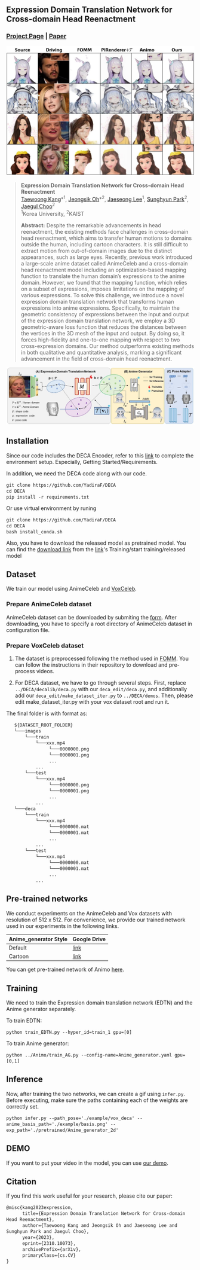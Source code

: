 ## Expression Domain Translation Network for Cross-domain Head Reenactment

### [Project Page](https://keh0t0.github.io/research/EDTN/) | [Paper](https://arxiv.org/abs/2310.10073)

![Teaser image](./assets/teaser_2.jpg)

> **Expression Domain Translation Network for Cross-domain Head Reenactment**<br>
> [Taewoong Kang](https://keh0t0.github.io/)\*<sup>1</sup>, [Jeongsik Oh](https://github.com/JEONGSIKOH0)\*<sup>2</sup>, [Jaeseong Lee](https://leejesse.github.io/)<sup>1</sup>, [Sunghyun Park](https://psh01087.github.io/)<sup>2</sup>, [Jaegul Choo](https://sites.google.com/site/jaegulchoo)<sup>2</sup><br>
> <sup>1</sup>Korea University, <sup>2</sup>KAIST<br>
>
>
> **Abstract:** Despite the remarkable advancements in head reenactment, the existing methods face challenges in cross-domain head reenactment, which aims to transfer human motions to domains outside the human, including cartoon characters. It is still difficult to extract motion from out-of-domain images due to the distinct appearances, such as large eyes. Recently, previous work introduced a large-scale anime dataset called AnimeCeleb and a cross-domain head reenactment model including an optimization-based mapping function to translate the human domain’s expressions to the anime domain. However, we found that the mapping function, which relies on a subset of expressions, imposes limitations on the mapping of various expressions. To solve this challenge, we introduce a novel expression domain translation network that transforms human expressions into anime expressions. Specifically, to maintain the geometric consistency of expressions between the input and output of the expression domain translation network, we employ a 3D geometric-aware loss function that reduces the distances between the vertices in the 3D mesh of the input and output.  By doing so, it forces high-fidelity and one-to-one mapping with respect to two cross-expression domains. Our method outperforms existing methods in both qualitative and quantitative analysis, marking a significant advancement in the field of cross-domain head reenactment.

![Model Figure](./assets/model_figure.jpg)

## Installation

Since our code includes the DECA Encoder, refer to this [link](https://github.com/yfeng95/DECA.git)
 to complete the environment setup.
Especially, Getting Started/Requirements.

In addition, we need the DECA code along with our code.
```
git clone https://github.com/YadiraF/DECA
cd DECA
pip install -r requirements.txt
```
Or use virtual environment by runing
```
git clone https://github.com/YadiraF/DECA
cd DECA
bash install_conda.sh
```
Also, you have to download the released model as pretrained model. 
You can find the [download link](https://drive.google.com/file/d/1rp8kdyLPvErw2dTmqtjISRVvQLj6Yzje/view) from the [link](https://github.com/yfeng95/DECA.git)'s Training/start training/released model

## Dataset

We train our model using AnimeCeleb and [VoxCeleb](https://arxiv.org/abs/1706.08612). 

### Prepare AnimeCeleb dataset

AnimeCeleb dataset can be downloaded by submiting the [form](https://forms.gle/wN1d6kNZv6sn6ad66).
After downloading, you have to specify a root directory of AnimeCeleb dataset in configuration file.  

### Prepare VoxCeleb dataset

1. The dataset is preprocessed following the method used in [FOMM](https://github.com/AliaksandrSiarohin/video-preprocessing). You can follow the instructions in their repository to download and pre-process videos.
   
2. For DECA dataset, we have to go through several steps. First, replace `../DECA/decalib/deca.py` with our `deca_edit/deca.py`, and additionally add our `deca_edit/make_dataset_iter.py` to `../DECA/demos`. Then, please edit make_dataset_iter.py with your vox dataset root and run it. 

The final folder is with format as:

```
   ${DATASET_ROOT_FOLDER}
   └───images
       └───train
           └───xxx.mp4
                └───0000000.png
                └───0000001.png
                ...
           ...
       └───test
           └───xxx.mp4
                └───0000000.png
                └───0000001.png
                ...
           ...
   └───deca
       └───train
           └───xxx.mp4
                └───0000000.mat
                └───0000001.mat
                ...
           ...
       └───test
           └───xxx.mp4
                └───0000000.mat
                └───0000001.mat
                ...
           ...
   ```

## Pre-trained networks

We conduct experiments on the AnimeCeleb and Vox datasets with resolution of 512 x 512. For convenience, we provide our trained network used in our experiments in the following links.

|Anime_generator Style|Google Drive|
|--------------|--------------|
|Default|[link](https://drive.google.com/file/d/1peCD0ChwFRXLF8ZjEXo08MdrY-0pZPiq/view?usp=sharing)|
|Cartoon|[link](https://drive.google.com/file/d/1i8ghUrybkZviWwt2NF0PbUqVf7H4en8N/view?usp=sharing)|

You can get pre-trained network of Animo [here](https://github.com/kangyeolk/AnimeCeleb/tree/main/Animo#pre-trained-networks).

## Training

We need to train the Expression domain translation network (EDTN) and the Anime generator separately.

To train EDTN:
```
python train_EDTN.py --hyper_id=train_1 gpu=[0]
```

To train Anime generator:
```
python ../Animo/train_AG.py --config-name=Anime_generator.yaml gpu=[0,1]
```

## Inference

Now, after training the two networks, we can create a gif using `infer.py`. Before executing, make sure the paths containing each of the weights are correctly set.

```
python infer.py --path_pose='./example/vox_deca' --anime_basis_path='./example/basis.png' --exp_path='./pretrained/Anime_generator_2d'
```

## DEMO

If you want to put your video in the model, you can use [our demo](https://github.com/kangyeolk/AnimeCeleb/tree/main/EDTN/demo).

## Citation

If you find this work useful for your research, please cite our paper:

```
@misc{kang2023expression,
      title={Expression Domain Translation Network for Cross-domain Head Reenactment}, 
      author={Taewoong Kang and Jeongsik Oh and Jaeseong Lee and Sunghyun Park and Jaegul Choo},
      year={2023},
      eprint={2310.10073},
      archivePrefix={arXiv},
      primaryClass={cs.CV}
}
```